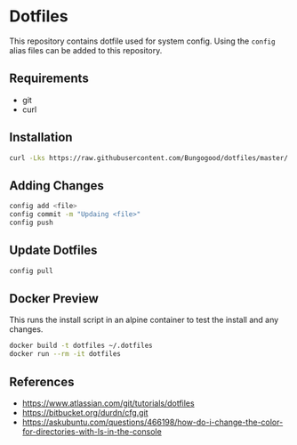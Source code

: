 # Dotfiles
This repository contains dotfile used for system config. Using the `config` alias files can be added to this repository.

## Requirements

- git
- curl

## Installation

```sh
curl -Lks https://raw.githubusercontent.com/Bungogood/dotfiles/master/.dotfiles/install.sh | /bin/bash
```

## Adding Changes

```sh
config add <file>
config commit -m "Updaing <file>"
config push
```

## Update Dotfiles

```sh
config pull
```

## Docker Preview
This runs the install script in an alpine container to test the install and any changes.

```sh
docker build -t dotfiles ~/.dotfiles
docker run --rm -it dotfiles
```

## References

- https://www.atlassian.com/git/tutorials/dotfiles
- https://bitbucket.org/durdn/cfg.git
- https://askubuntu.com/questions/466198/how-do-i-change-the-color-for-directories-with-ls-in-the-console
